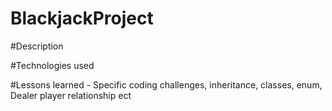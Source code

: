 # BlackjackProject

#Description

#Technologies used

#Lessons learned - Specific coding challenges, inheritance, classes, enum, Dealer player relationship ect

#
